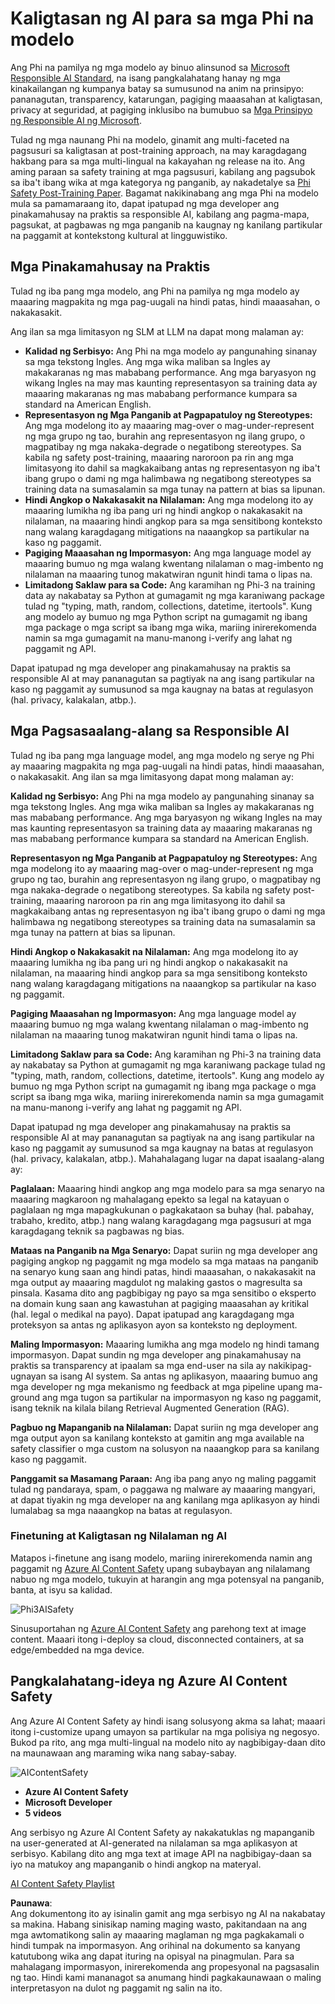 # Kaligtasan ng AI para sa mga Phi na modelo  
Ang Phi na pamilya ng mga modelo ay binuo alinsunod sa [Microsoft Responsible AI Standard](https://query.prod.cms.rt.microsoft.com/cms/api/am/binary/RE5cmFl), na isang pangkalahatang hanay ng mga kinakailangan ng kumpanya batay sa sumusunod na anim na prinsipyo: pananagutan, transparency, katarungan, pagiging maaasahan at kaligtasan, privacy at seguridad, at pagiging inklusibo na bumubuo sa [Mga Prinsipyo ng Responsible AI ng Microsoft](https://www.microsoft.com/ai/responsible-ai).  

Tulad ng mga naunang Phi na modelo, ginamit ang multi-faceted na pagsusuri sa kaligtasan at post-training approach, na may karagdagang hakbang para sa mga multi-lingual na kakayahan ng release na ito. Ang aming paraan sa safety training at mga pagsusuri, kabilang ang pagsubok sa iba't ibang wika at mga kategorya ng panganib, ay nakadetalye sa [Phi Safety Post-Training Paper](https://arxiv.org/abs/2407.13833). Bagamat nakikinabang ang mga Phi na modelo mula sa pamamaraang ito, dapat ipatupad ng mga developer ang pinakamahusay na praktis sa responsible AI, kabilang ang pagma-mapa, pagsukat, at pagbawas ng mga panganib na kaugnay ng kanilang partikular na paggamit at kontekstong kultural at lingguwistiko.  

## Mga Pinakamahusay na Praktis  

Tulad ng iba pang mga modelo, ang Phi na pamilya ng mga modelo ay maaaring magpakita ng mga pag-uugali na hindi patas, hindi maaasahan, o nakakasakit.  

Ang ilan sa mga limitasyon ng SLM at LLM na dapat mong malaman ay:  

- **Kalidad ng Serbisyo:** Ang Phi na mga modelo ay pangunahing sinanay sa mga tekstong Ingles. Ang mga wika maliban sa Ingles ay makakaranas ng mas mababang performance. Ang mga baryasyon ng wikang Ingles na may mas kaunting representasyon sa training data ay maaaring makaranas ng mas mababang performance kumpara sa standard na American English.  
- **Representasyon ng Mga Panganib at Pagpapatuloy ng Stereotypes:** Ang mga modelong ito ay maaaring mag-over o mag-under-represent ng mga grupo ng tao, burahin ang representasyon ng ilang grupo, o magpatibay ng mga nakaka-degrade o negatibong stereotypes. Sa kabila ng safety post-training, maaaring naroroon pa rin ang mga limitasyong ito dahil sa magkakaibang antas ng representasyon ng iba't ibang grupo o dami ng mga halimbawa ng negatibong stereotypes sa training data na sumasalamin sa mga tunay na pattern at bias sa lipunan.  
- **Hindi Angkop o Nakakasakit na Nilalaman:** Ang mga modelong ito ay maaaring lumikha ng iba pang uri ng hindi angkop o nakakasakit na nilalaman, na maaaring hindi angkop para sa mga sensitibong konteksto nang walang karagdagang mitigations na naaangkop sa partikular na kaso ng paggamit.  
- **Pagiging Maaasahan ng Impormasyon:** Ang mga language model ay maaaring bumuo ng mga walang kwentang nilalaman o mag-imbento ng nilalaman na maaaring tunog makatwiran ngunit hindi tama o lipas na.  
- **Limitadong Saklaw para sa Code:** Ang karamihan ng Phi-3 na training data ay nakabatay sa Python at gumagamit ng mga karaniwang package tulad ng "typing, math, random, collections, datetime, itertools". Kung ang modelo ay bumuo ng mga Python script na gumagamit ng ibang mga package o mga script sa ibang mga wika, mariing inirerekomenda namin sa mga gumagamit na manu-manong i-verify ang lahat ng paggamit ng API.  

Dapat ipatupad ng mga developer ang pinakamahusay na praktis sa responsible AI at may pananagutan sa pagtiyak na ang isang partikular na kaso ng paggamit ay sumusunod sa mga kaugnay na batas at regulasyon (hal. privacy, kalakalan, atbp.).  

## Mga Pagsasaalang-alang sa Responsible AI  

Tulad ng iba pang mga language model, ang mga modelo ng serye ng Phi ay maaaring magpakita ng mga pag-uugali na hindi patas, hindi maaasahan, o nakakasakit. Ang ilan sa mga limitasyong dapat mong malaman ay:  

**Kalidad ng Serbisyo:** Ang Phi na mga modelo ay pangunahing sinanay sa mga tekstong Ingles. Ang mga wika maliban sa Ingles ay makakaranas ng mas mababang performance. Ang mga baryasyon ng wikang Ingles na may mas kaunting representasyon sa training data ay maaaring makaranas ng mas mababang performance kumpara sa standard na American English.  

**Representasyon ng Mga Panganib at Pagpapatuloy ng Stereotypes:** Ang mga modelong ito ay maaaring mag-over o mag-under-represent ng mga grupo ng tao, burahin ang representasyon ng ilang grupo, o magpatibay ng mga nakaka-degrade o negatibong stereotypes. Sa kabila ng safety post-training, maaaring naroroon pa rin ang mga limitasyong ito dahil sa magkakaibang antas ng representasyon ng iba't ibang grupo o dami ng mga halimbawa ng negatibong stereotypes sa training data na sumasalamin sa mga tunay na pattern at bias sa lipunan.  

**Hindi Angkop o Nakakasakit na Nilalaman:** Ang mga modelong ito ay maaaring lumikha ng iba pang uri ng hindi angkop o nakakasakit na nilalaman, na maaaring hindi angkop para sa mga sensitibong konteksto nang walang karagdagang mitigations na naaangkop sa partikular na kaso ng paggamit.  

**Pagiging Maaasahan ng Impormasyon:** Ang mga language model ay maaaring bumuo ng mga walang kwentang nilalaman o mag-imbento ng nilalaman na maaaring tunog makatwiran ngunit hindi tama o lipas na.  

**Limitadong Saklaw para sa Code:** Ang karamihan ng Phi-3 na training data ay nakabatay sa Python at gumagamit ng mga karaniwang package tulad ng "typing, math, random, collections, datetime, itertools". Kung ang modelo ay bumuo ng mga Python script na gumagamit ng ibang mga package o mga script sa ibang mga wika, mariing inirerekomenda namin sa mga gumagamit na manu-manong i-verify ang lahat ng paggamit ng API.  

Dapat ipatupad ng mga developer ang pinakamahusay na praktis sa responsible AI at may pananagutan sa pagtiyak na ang isang partikular na kaso ng paggamit ay sumusunod sa mga kaugnay na batas at regulasyon (hal. privacy, kalakalan, atbp.). Mahahalagang lugar na dapat isaalang-alang ay:  

**Paglalaan:** Maaaring hindi angkop ang mga modelo para sa mga senaryo na maaaring magkaroon ng mahalagang epekto sa legal na katayuan o paglalaan ng mga mapagkukunan o pagkakataon sa buhay (hal. pabahay, trabaho, kredito, atbp.) nang walang karagdagang mga pagsusuri at mga karagdagang teknik sa pagbawas ng bias.  

**Mataas na Panganib na Mga Senaryo:** Dapat suriin ng mga developer ang pagiging angkop ng paggamit ng mga modelo sa mga mataas na panganib na senaryo kung saan ang hindi patas, hindi maaasahan, o nakakasakit na mga output ay maaaring magdulot ng malaking gastos o magresulta sa pinsala. Kasama dito ang pagbibigay ng payo sa mga sensitibo o eksperto na domain kung saan ang kawastuhan at pagiging maaasahan ay kritikal (hal. legal o medikal na payo). Dapat ipatupad ang karagdagang mga proteksyon sa antas ng aplikasyon ayon sa konteksto ng deployment.  

**Maling Impormasyon:** Maaaring lumikha ang mga modelo ng hindi tamang impormasyon. Dapat sundin ng mga developer ang pinakamahusay na praktis sa transparency at ipaalam sa mga end-user na sila ay nakikipag-ugnayan sa isang AI system. Sa antas ng aplikasyon, maaaring bumuo ang mga developer ng mga mekanismo ng feedback at mga pipeline upang ma-ground ang mga tugon sa partikular na impormasyon ng kaso ng paggamit, isang teknik na kilala bilang Retrieval Augmented Generation (RAG).  

**Pagbuo ng Mapanganib na Nilalaman:** Dapat suriin ng mga developer ang mga output ayon sa kanilang konteksto at gamitin ang mga available na safety classifier o mga custom na solusyon na naaangkop para sa kanilang kaso ng paggamit.  

**Panggamit sa Masamang Paraan:** Ang iba pang anyo ng maling paggamit tulad ng pandaraya, spam, o paggawa ng malware ay maaaring mangyari, at dapat tiyakin ng mga developer na ang kanilang mga aplikasyon ay hindi lumalabag sa mga naaangkop na batas at regulasyon.  

### Finetuning at Kaligtasan ng Nilalaman ng AI  

Matapos i-finetune ang isang modelo, mariing inirerekomenda namin ang paggamit ng [Azure AI Content Safety](https://learn.microsoft.com/azure/ai-services/content-safety/overview) upang subaybayan ang nilalamang nabuo ng mga modelo, tukuyin at harangin ang mga potensyal na panganib, banta, at isyu sa kalidad.  

![Phi3AISafety](../../../../../translated_images/01.phi3aisafety.b950fac78d0cda701abf8181b3cfdabf328f70d0d5c096d5ebf842a2db62615f.tl.png)  

Sinusuportahan ng [Azure AI Content Safety](https://learn.microsoft.com/azure/ai-services/content-safety/overview) ang parehong text at image content. Maaari itong i-deploy sa cloud, disconnected containers, at sa edge/embedded na mga device.  

## Pangkalahatang-ideya ng Azure AI Content Safety  

Ang Azure AI Content Safety ay hindi isang solusyong akma sa lahat; maaari itong i-customize upang umayon sa partikular na mga polisiya ng negosyo. Bukod pa rito, ang mga multi-lingual na modelo nito ay nagbibigay-daan dito na maunawaan ang maraming wika nang sabay-sabay.  

![AIContentSafety](../../../../../translated_images/01.AIcontentsafety.da9a83e9538e688418877be04138e05621b0ab1222565ac2761e28677a59fdb4.tl.png)  

- **Azure AI Content Safety**  
- **Microsoft Developer**  
- **5 videos**  

Ang serbisyo ng Azure AI Content Safety ay nakakatuklas ng mapanganib na user-generated at AI-generated na nilalaman sa mga aplikasyon at serbisyo. Kabilang dito ang mga text at image API na nagbibigay-daan sa iyo na matukoy ang mapanganib o hindi angkop na materyal.  

[AI Content Safety Playlist](https://www.youtube.com/playlist?list=PLlrxD0HtieHjaQ9bJjyp1T7FeCbmVcPkQ)  

**Paunawa**:  
Ang dokumentong ito ay isinalin gamit ang mga serbisyo ng AI na nakabatay sa makina. Habang sinisikap naming maging wasto, pakitandaan na ang mga awtomatikong salin ay maaaring maglaman ng mga pagkakamali o hindi tumpak na impormasyon. Ang orihinal na dokumento sa kanyang katutubong wika ang dapat ituring na opisyal na pinagmulan. Para sa mahalagang impormasyon, inirerekomenda ang propesyonal na pagsasalin ng tao. Hindi kami mananagot sa anumang hindi pagkakaunawaan o maling interpretasyon na dulot ng paggamit ng salin na ito.